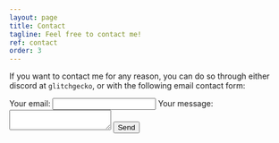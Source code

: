 ```yaml
---
layout: page
title: Contact
tagline: Feel free to contact me!
ref: contact
order: 3
---
```


If you want to contact me for any reason, you can do so through either discord at `glitchgecko`, or with the following email contact form:

<form
  action="https://formspree.io/f/xpzkeavl"
  method="POST"
>
  <label>
    Your email:
    <input type="email" name="_replyto">
  </label>
  <label>
    Your message:
    <textarea name="message"></textarea>
  </label>
  <!-- your other form fields go here -->
  <button type="submit">Send</button>
</form>
